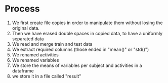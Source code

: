 Process
=========

1. We first create file copies in order to manipulate them without losing the original data.
2. Then we have erased double spaces in copied data, to have a uniformly separated data
3. We read and merge train and test data
4. We extract required columns (those ended in "mean()" or "std()")
5. We renamed activities
6. We renamed variables
7. We store the means of variables per subject and activities in a dataframe
8. we store it in a file called "result"